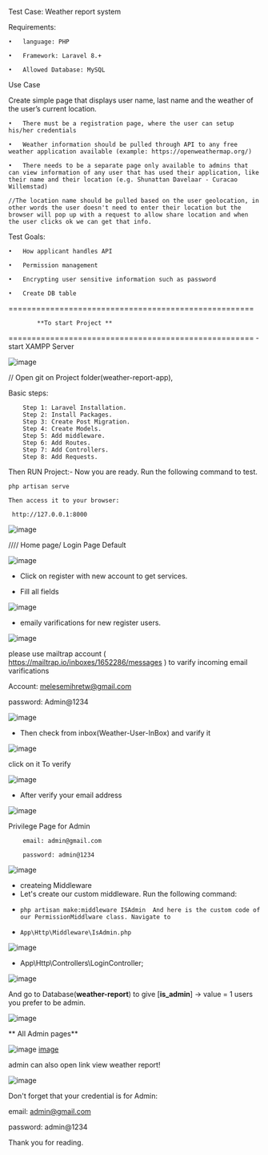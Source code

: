 Test Case: Weather report system

Requirements:

    •	language: PHP

    •	Framework: Laravel 8.+

    •	Allowed Database: MySQL

Use Case

Create simple page that displays user name, last name and the weather of the user’s current location.

    •	There must be a registration page, where the user can setup his/her credentials

    •	Weather information should be pulled through API to any free weather application available (example: https://openweathermap.org/)

    •	There needs to be a separate page only available to admins that can view information of any user that has used their application, like their name and their location (e.g. Shunattan Davelaar - Curacao Willemstad)    

    //The location name should be pulled based on the user geolocation, in other words the user doesn't need to enter their location but the browser will pop up with a request to allow share location and when the user clicks ok we can get that info.


Test Goals:

    •	How applicant handles API

    •	Permission management

    •	Encrypting user sensitive information such as password

    •	Create DB table



=====================================================

            **To start Project **   
            
=====================================================
     - start XAMPP Server
  
 ![image](https://user-images.githubusercontent.com/55538814/156812797-801ae3ba-a5be-43c4-aecc-8df92a8261fa.png)

 
 // Open git on Project folder(weather-report-app), 
 
 Basic steps:

        Step 1: Laravel Installation.
        Step 2: Install Packages.
        Step 3: Create Post Migration.
        Step 4: Create Models.
        Step 5: Add middleware.
        Step 6: Add Routes.
        Step 7: Add Controllers.
        Step 8: Add Requests.
  Then RUN Project:- 
     Now you are ready. Run the following command to test.

    php artisan serve

    Then access it to your browser:

     http://127.0.0.1:8000
     
 ![image](https://user-images.githubusercontent.com/55538814/156813786-0cd08982-8a5f-46c6-9d3a-91177b2de6f3.png)

 
 //// Home page/ Login Page Default
 
 ![image](https://user-images.githubusercontent.com/55538814/156814298-29c69afb-b3b0-423b-a149-8fa44487c32f.png)
 
 - Click on register with new account to get services. 

 - Fill all fields
 
 ![image](https://user-images.githubusercontent.com/55538814/156815097-aa35a41d-ca53-459d-8215-331a96af68e3.png)
 
 - emaily varifications for new register users.
 
 ![image](https://user-images.githubusercontent.com/55538814/156815351-642a02e6-7953-42de-af0c-b59048d73faa.png)

  please use mailtrap account ( https://mailtrap.io/inboxes/1652286/messages ) to varify incoming email varifications
  
   Account: melesemihretw@gmail.com
   
   password: Admin@1234
   
   ![image](https://user-images.githubusercontent.com/55538814/156815818-83332f68-b1fa-4ef9-b84e-777b6ec17a38.png)

- Then check from inbox(Weather-User-InBox) and varify it

![image](https://user-images.githubusercontent.com/55538814/156816116-194c61e4-62bb-4d34-b85f-2a3c1b1ad4f9.png)

click on it To verify

![image](https://user-images.githubusercontent.com/55538814/156816372-27ddab76-ebfc-49e4-8615-1a261844766b.png)

- After verify your email address

![image](https://user-images.githubusercontent.com/55538814/156816720-7ae3360a-a4b5-46eb-bb86-3c2eaaf6ef22.png)

Privilege Page for Admin

        email: admin@gmail.com

        password: admin@1234

![image](https://user-images.githubusercontent.com/55538814/156817748-5e595102-f5db-45d3-9ebe-916d53d8e1b6.png)

  - createing Middleware 
  - Let's create our custom middleware. Run the following command:
  -     php artisan make:middleware ISAdmin  And here is the custom code of our PermissionMiddlware class. Navigate to
  -     App\Http\Middleware\IsAdmin.php
 
 ![image](https://user-images.githubusercontent.com/55538814/156820563-9bc6876e-8b6a-4d7e-9774-ee6145e964aa.png)
 
-    App\Http\Controllers\LoginController;


![image](https://user-images.githubusercontent.com/55538814/156819247-972273ea-e260-4fd0-890b-5708b03ae31c.png)


And go to Database(**weather-report**) to give [**is_admin**] ->  value =  1 users you prefer to be admin. 

![image](https://user-images.githubusercontent.com/55538814/156819910-fa9c288d-ab4c-4079-a609-df7e39559f76.png)

**  All Admin pages**
  
![image](https://user-images.githubusercontent.com/55538814/156821270-a120d88f-afe0-4de3-ad09-206645be3bd5.png)
[image](https://user-images.githubusercontent.com/55538814/156821621-3063b746-4a5b-4d78-93ef-01dc3e735e17.png)

admin can also open link view weather report!


![image](https://user-images.githubusercontent.com/55538814/156821945-1e66942b-f340-4051-b91f-f0ed14e472e0.png)




Don't forget that your credential is for Admin:

email: admin@gmail.com

password: admin@1234

 

Thank you for reading.











 
 
 

